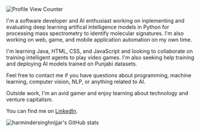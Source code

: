 ![Profile View Counter](https://komarev.com/ghpvc/?username=harmindersinghnijjar&color=red)

I'm a software developer and AI enthusiast working on inplementing and evaluating deep learning artifical intelligence models in Python for processing mass spectrometry to identify molecular signatures. I'm also working on web, game, and mobile application automation on my own time. 

I'm learning Java, HTML, CSS, and JavaScript and looking to collaborate on training intelligent agents to play video games. I'm also seeking help training and deploying AI models trained on Punjabi datasets. 

Feel free to contact me if you have questions about programming, machine learning, computer vision, NLP, or anything related to AI. 

Outside work, I'm an avid gamer and enjoy learning about technology and venture capitalism.

You can find me on [LinkedIn](https://www.linkedin.com/in/harmindersinghnijjar/).



 ![harmindersinghnijjar's GitHub stats](https://github-readme-streak-stats.herokuapp.com/?user=harmindersinghnijjar&theme=dark&ring=e73737&currStreakNum=ffffff&hide_border=true&background=0E1118)

<!--
**harmindersinghnijjar/harmindersinghnijjar** is a ✨ _special_ ✨ repository because its `README.md` (this file) appears on your GitHub profile.

-->
